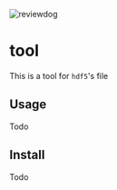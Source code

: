 ![reviewdog](https://github.com/tohsato-lab/tool/workflows/reviewdog/badge.svg?branch=master)

# tool

This is a tool for `hdf5`'s file

## Usage

Todo

## Install

Todo

